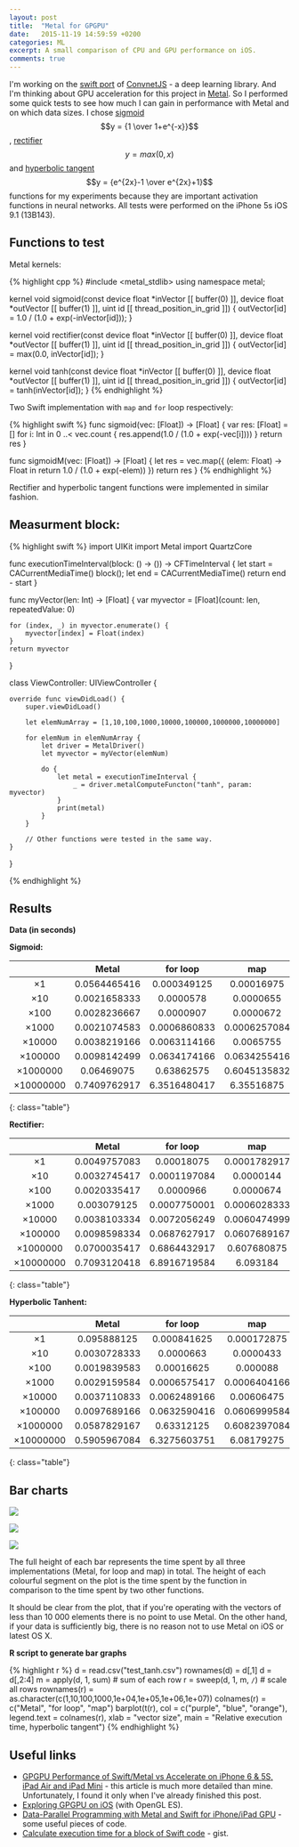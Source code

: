 ```yaml
---
layout: post
title:  "Metal for GPGPU"
date:   2015-11-19 14:59:59 +0200
categories: ML
excerpt: A small comparison of CPU and GPU performance on iOS. 
comments: true
---
```


I'm working on the [swift port](https://github.com/alexsosn/ConvNetSwift) of [ConvnetJS](http://cs.stanford.edu/people/karpathy/convnetjs/) - a deep learning library. And I'm thinking about GPU acceleration for this project in [Metal](https://developer.apple.com/metal/). So I performed some quick tests to see how much I can gain in performance with Metal and on which data sizes. I chose [sigmoid](http://mathworld.wolfram.com/SigmoidFunction.html) $$y = {1 \over 1+e^{-x}}$$, [rectifier](https://en.wikipedia.org/wiki/Rectifier_%28neural_networks%29) $$y = max(0, x)$$ and [hyperbolic tangent](http://mathworld.wolfram.com/HyperbolicTangent.html) $$y = {e^{2x}-1 \over e^{2x}+1}$$ functions for my experiments because they are important activation functions in neural networks. All tests were performed on the iPhone 5s iOS 9.1 (13B143).

## Functions to test

Metal kernels:

{% highlight cpp %}
#include <metal_stdlib>
using namespace metal;

kernel void sigmoid(const device float *inVector [[ buffer(0) ]],
                    device float *outVector [[ buffer(1) ]],
                    uint id [[ thread_position_in_grid ]]) {
    outVector[id] = 1.0 / (1.0 + exp(-inVector[id]));
}

kernel void rectifier(const device float *inVector [[ buffer(0) ]],
                    device float *outVector [[ buffer(1) ]],
                    uint id [[ thread_position_in_grid ]]) {
    outVector[id] = max(0.0, inVector[id]);
}

kernel void tanh(const device float *inVector [[ buffer(0) ]],
                      device float *outVector [[ buffer(1) ]],
                      uint id [[ thread_position_in_grid ]]) {
    outVector[id] = tanh(inVector[id]);
}
{% endhighlight %}

Two Swift implementation with ``map`` and ``for`` loop respectively:

{% highlight swift %}
func sigmoid(vec: [Float]) -> [Float] {
    var res: [Float] = []
    for i: Int in 0 ..< vec.count {
        res.append(1.0 / (1.0 + exp(-vec[i])))
    }
    return res
}

func sigmoidM(vec: [Float]) -> [Float] {
    let res = vec.map({ (elem: Float) -> Float in
        return 1.0 / (1.0 + exp(-elem))
    })
    return res
}
{% endhighlight %}

Rectifier and hyperbolic tangent functions were implemented in similar fashion. 

## Measurment block:

{% highlight swift %}
import UIKit
import Metal
import QuartzCore

func executionTimeInterval(block: () -> ()) -> CFTimeInterval {
    let start = CACurrentMediaTime()
    block();
    let end = CACurrentMediaTime()
    return end - start
}

func myVector(len: Int) -> [Float] {
    var myvector = [Float](count: len, repeatedValue: 0)
    
    for (index, _) in myvector.enumerate() {
        myvector[index] = Float(index)
    }
    return myvector
}

class ViewController: UIViewController {

    override func viewDidLoad() {
        super.viewDidLoad()
        
        let elemNumArray = [1,10,100,1000,10000,100000,1000000,10000000]
        
        for elemNum in elemNumArray {
            let driver = MetalDriver()
            let myvector = myVector(elemNum)
            
            do {
                let metal = executionTimeInterval {
                    _ = driver.metalComputeFuncton("tanh", param: myvector)
                }
                print(metal)
            }
        }
        
        // Other functions were tested in the same way.
    }
}

{% endhighlight %}


## Results

**Data (in seconds)**

**Sigmoid:**

|           |     Metal    |   for loop   |      map     |
|:---------:|:------------:|:------------:|:------------:|
|     ×1    | 0.0564465416 |  0.000349125 |  0.00016975  |
|    ×10    | 0.0021658333 |   0.0000578  |   0.0000655  |
|    ×100   | 0.0028236667 |   0.0000907  |   0.0000672  |
|   ×1000   | 0.0021074583 | 0.0006860833 | 0.0006257084 |
|   ×10000  | 0.0038219166 | 0.0063114166 |   0.0065755  |
|  ×100000  | 0.0098142499 | 0.0634174166 | 0.0634255416 |
|  ×1000000 |  0.06469075  |  0.63862575  | 0.6045135832 |
| ×10000000 | 0.7409762917 | 6.3516480417 |  6.35516875  |
{: class="table"}

**Rectifier:**

|           |     Metal    |   for loop   |      map     |
|:---------:|:------------:|:------------:|:------------:|
|     ×1    | 0.0049757083 |  0.00018075  | 0.0001782917 |
|    ×10    | 0.0032745417 | 0.0001197084 |   0.0000144  |
|    ×100   | 0.0020335417 |   0.0000966  |   0.0000674  |
|   ×1000   |  0.003079125 | 0.0007750001 | 0.0006028333 |
|   ×10000  | 0.0038103334 | 0.0072056249 | 0.0060474999 |
|  ×100000  | 0.0098598334 | 0.0687627917 | 0.0607689167 |
|  ×1000000 | 0.0700035417 | 0.6864432917 |  0.607680875 |
| ×10000000 | 0.7093120418 | 6.8916719584 |   6.093184   |
{: class="table"}

**Hyperbolic Tanhent:**

|           |     Metal    |   for loop   |      map     |
|:---------:|:------------:|:------------:|:------------:|
|     ×1    |  0.095888125 |  0.000841625 |  0.000172875 |
|    ×10    | 0.0030728333 |   0.0000663  |   0.0000433  |
|    ×100   | 0.0019839583 |  0.00016625  |   0.000088   |
|   ×1000   | 0.0029159584 | 0.0006575417 | 0.0006404166 |
|   ×10000  | 0.0037110833 | 0.0062489166 |  0.00606475  |
|  ×100000  | 0.0097689166 | 0.0632590416 | 0.0606999584 |
|  ×1000000 | 0.0587829167 |  0.63312125  | 0.6082397084 |
| ×10000000 | 0.5905967084 | 6.3275603751 |  6.08179275  |
{: class="table"}

##  Bar charts

![](/images/metal_perf/metal_sigm.png)

![](/images/metal_perf/metal_rect.png)

![](/images/metal_perf/metal_tanh.png)

The full height of each bar represents the time spent by all three implementations (Metal, for loop and map) in total. The height of each colourful segment on the plot is the time spent by the function in comparison to the time spent by two other functions.

It should be clear from the plot, that if you're operating with the vectors of less than 10 000 elements there is no point to use Metal. On the other hand, if your data is sufficiently big, there is no reason not to use Metal on iOS or latest OS X.

**R script to generate bar graphs**

{% highlight r %}
d = read.csv("test_tanh.csv")
rownames(d) = d[,1]
d = d[,2:4]
m = apply(d, 1, sum) # sum of each row
r = sweep(d, 1, m, `/`) # scale all rows
rownames(r) = as.character(c(1,10,100,1000,1e+04,1e+05,1e+06,1e+07))
colnames(r) = c("Metal", "for loop", "map")
barplot(t(r), col = c("purple", "blue", "orange"), legend.text = colnames(r), xlab = "vector size", main = "Relative execution time, hyperbolic tangent")
{% endhighlight %}

## Useful links
* [GPGPU Performance of Swift/Metal vs Accelerate on iPhone 6 & 5S, iPad Air and iPad Mini](http://memkite.com/blog/2014/12/18/gpgpu-performance-of-swiftmetal-vs-accelerate-on-iphone-6-5s-ipad-air-and-ipad-mini/) - this article is much more detailed than mine. Unfortunately, I found it only when I've already finished this post.
* [Exploring GPGPU on iOS](http://ciechanowski.me/blog/2014/01/05/exploring_gpgpu_on_ios/) (with OpenGL ES).
* [Data-Parallel Programming with Metal and Swift for iPhone/iPad GPU](http://memkite.com/blog/2014/12/15/data-parallel-programming-with-metal-and-swift-for-iphoneipad-gpu/) - some useful pieces of code.
* [Calculate execution time for a block of Swift code](https://gist.github.com/kristopherjohnson/4201fbe86473f6edb207) - gist.
